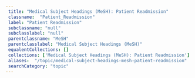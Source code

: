 ```yaml
--- 
 title: "Medical Subject Headings (MeSH): Patient Readmission" 
 classname:  "Patient_Readmission" 
 label: "Patient Readmission" 
 subclassname: "null" 
 subclasslabel: "null" 
 parentclassname: "MeSH" 
 parentclasslabel: "Medical Subject Headings (MeSH)" 
 equalentCollections: [] 
 collections: ['Medical Subject Headings (MeSH): Patient Readmission']
 aliases:  "/topic/medical-subject-headings-mesh-patient-readmission"  
 searchCategory: "topic" 
---
```

